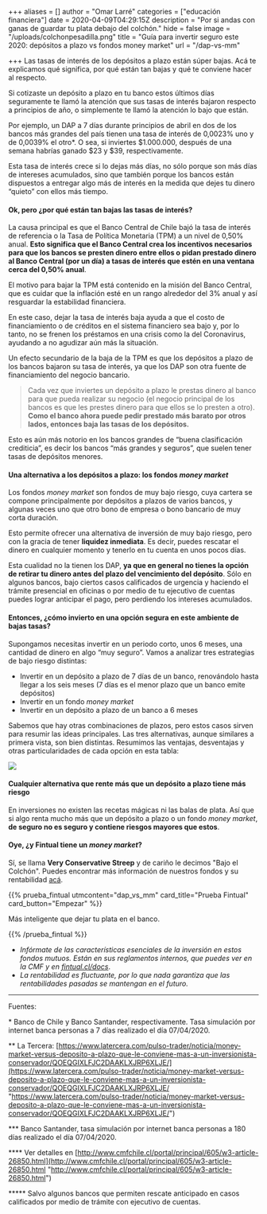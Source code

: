 +++
aliases = []
author = "Omar Larré"
categories = ["educación financiera"]
date = 2020-04-09T04:29:15Z
description = "Por si andas con ganas de guardar tu plata debajo del colchón."
hide = false
image = "/uploads/colchonpesadilla.png"
title = "Guía para invertir seguro este 2020: depósitos a plazo vs fondos money market"
url = "/dap-vs-mm"

+++
Las tasas de interés de los depósitos a plazo están súper bajas. Acá te explicamos qué significa, por qué están tan bajas y qué te conviene hacer al respecto.

Si cotizaste un depósito a plazo en tu banco estos últimos días seguramente te llamó la atención que sus tasas de interés bajaron respecto a principios de año, o simplemente te llamó la atención lo bajo que están.

Por ejemplo, un DAP a 7 días durante principios de abril en dos de los bancos más grandes del país tienen una tasa de interés de 0,0023% uno y de 0,0039% el otro*. O sea, si inviertes $1.000.000, después de una semana habrías ganado $23 y $39, respectivamente.

Esta tasa de interés crece si lo dejas más días, no sólo porque son más días de intereses acumulados, sino que también porque los bancos están dispuestos a entregar algo más de interés en la medida que dejes tu dinero “quieto” con ellos más tiempo.

#### **Ok, pero ¿por qué están tan bajas las tasas de interés?**

La causa principal es que el Banco Central de Chile bajó la tasa de interés de referencia o la Tasa de Política Monetaria (TPM) a un nivel de 0,50% anual. **Esto significa que el Banco Central crea los incentivos necesarios para que los bancos se presten dinero entre ellos o pidan prestado dinero al Banco Central (por un día) a tasas de interés que estén en una ventana cerca del 0,50% anual**.

El motivo para bajar la TPM está contenido en la misión del Banco Central, que es cuidar que la inflación esté en un rango alrededor del 3% anual y así resguardar la estabilidad financiera.

En este caso, dejar la tasa de interés baja ayuda a que el costo de financiamiento o de créditos en el sistema financiero sea bajo y, por lo tanto, no se frenen los préstamos en una crisis como la del Coronavirus, ayudando a no agudizar aún más la situación.

Un efecto secundario de la baja de la TPM es que los depósitos a plazo de los bancos bajaron su tasa de interés, ya que los DAP son otra fuente de financiamiento del negocio bancario.

> Cada vez que inviertes un depósito a plazo le prestas dinero al banco para que pueda realizar su negocio (el negocio principal de los bancos es que les prestes dinero para que ellos se lo presten a otro). **Como el banco ahora puede pedir prestado más barato por otros lados, entonces baja las tasas de los depósitos.**

Esto es aún más notorio en los bancos grandes de “buena clasificación crediticia”, es decir los bancos “más grandes y seguros”, que suelen tener tasas de depósitos menores.

#### **Una alternativa a los depósitos a plazo: los fondos _money market_**

Los fondos _money market_ son fondos de muy bajo riesgo, cuya cartera se compone principalmente por depósitos a plazos de varios bancos, y algunas veces uno que otro bono de empresa o bono bancario de muy corta duración.

Esto permite ofrecer una alternativa de inversión de muy bajo riesgo, pero con la gracia de tener **liquidez inmediata**. Es decir, puedes rescatar el dinero en cualquier momento y tenerlo en tu cuenta en unos pocos días.

Esta cualidad no la tienen los DAP, **ya que en general no tienes la opción de retirar tu dinero antes del plazo del vencimiento del depósito**. Sólo en algunos bancos, bajo ciertos casos calificados de urgencia y haciendo el trámite presencial en oficinas o por medio de tu ejecutivo de cuentas puedes lograr anticipar el pago, pero perdiendo los intereses acumulados.

#### **Entonces, ¿cómo invierto en una opción segura en este ambiente de bajas tasas?**

Supongamos necesitas invertir en un periodo corto, unos 6 meses, una cantidad de dinero en algo “muy seguro”. Vamos a analizar tres estrategias de bajo riesgo distintas:

* Invertir en un depósito a plazo de 7 días de un banco, renovándolo hasta llegar a los seis meses (7 días es el menor plazo que un banco emite depósitos)
* Invertir en un fondo _money market_
* Invertir en un depósito a plazo de un banco a 6 meses

Sabemos que hay otras combinaciones de plazos, pero estos casos sirven para resumir las ideas principales. Las tres alternativas, aunque similares a primera vista, son bien distintas. Resumimos las ventajas, desventajas y otras particularidades de cada opción en esta tabla:

![](/uploads/comparasound.png)

#### **Cualquier alternativa que rente más que un depósito a plazo tiene más riesgo**

En inversiones no existen las recetas mágicas ni las balas de plata. Así que si algo renta mucho más que un depósito a plazo o un fondo _money market_, **de seguro no es seguro y contiene riesgos mayores que estos**.

#### **Oye, ¿y Fintual tiene un _money market_?**

Sí, se llama **Very Conservative Streep** y de cariño le decimos "Bajo el Colchón". Puedes encontrar más información de nuestros fondos y su rentabilidad [acá](https://www.fintual-charts.oscarestay.dev/).

{{% prueba_fintual
utmcontent="dap_vs_mm"
card_title="Prueba Fintual"
card_button="Empezar" %}}

Más inteligente que dejar tu plata en el banco.

{{% /prueba_fintual %}}

* _Infórmate de las características esenciales de la inversión en estos fondos mutuos. Están en sus reglamentos internos, que puedes ver en la CMF y en_ [_fintual.cl/docs_](http://fintual.cl/docs).
* _La rentabilidad es fluctuante, por lo que nada garantiza que las rentabilidades pasadas se mantengan en el futuro._

<hr>

Fuentes:

\* Banco de Chile y Banco Santander, respectivamente. Tasa simulación por internet banca personas a 7 días realizado el día 07/04/2020.

\** La Tercera: [https://www.latercera.com/pulso-trader/noticia/money-market-versus-deposito-a-plazo-que-le-conviene-mas-a-un-inversionista-conservador/QOEQGIXLFJC2DAAKLXJRP6XLJE/](https://www.latercera.com/pulso-trader/noticia/money-market-versus-deposito-a-plazo-que-le-conviene-mas-a-un-inversionista-conservador/QOEQGIXLFJC2DAAKLXJRP6XLJE/ "https://www.latercera.com/pulso-trader/noticia/money-market-versus-deposito-a-plazo-que-le-conviene-mas-a-un-inversionista-conservador/QOEQGIXLFJC2DAAKLXJRP6XLJE/")

\*** Banco Santander, tasa simulación por internet banca personas a 180 días realizado el día 07/04/2020.

\**** Ver detalles en [http://www.cmfchile.cl/portal/principal/605/w3-article-26850.html](http://www.cmfchile.cl/portal/principal/605/w3-article-26850.html "http://www.cmfchile.cl/portal/principal/605/w3-article-26850.html")

\***** Salvo algunos bancos que permiten rescate anticipado en casos calificados por medio de trámite con ejecutivo de cuentas.